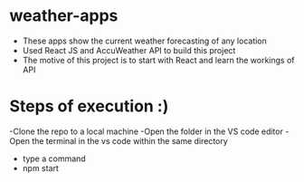 # weather-apps
- These apps show the current weather forecasting of any location
- Used React JS and AccuWeather API to build this project
- The motive of this project is to start with React and learn the workings of API
  
# Steps of execution :)
-Clone the repo to a local machine
-Open the folder in the VS code editor
-Open the terminal in the vs code  within the same directory
- type a command
- npm start
